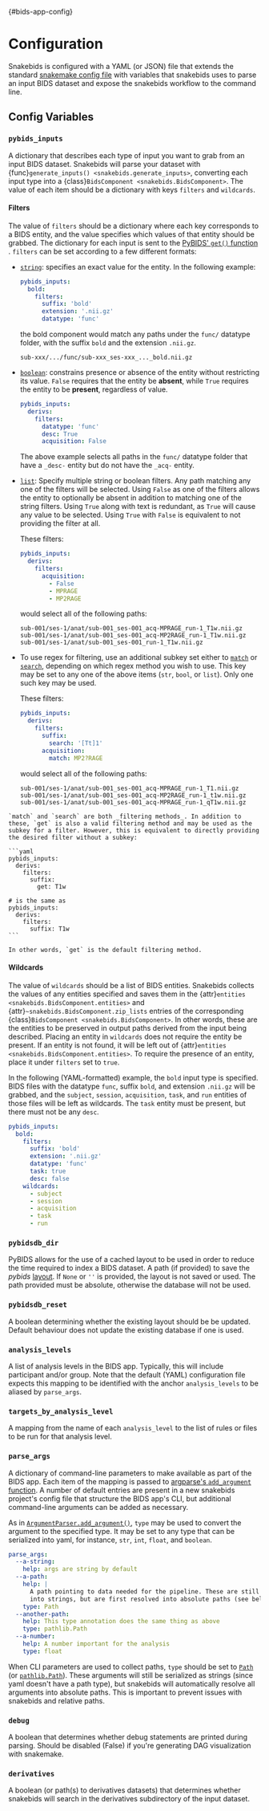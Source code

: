 {#bids-app-config}
# Configuration

Snakebids is configured with a YAML (or JSON) file that extends the standard [snakemake config file](https://snakemake.readthedocs.io/en/stable/snakefiles/configuration.html#standard-configuration) with variables that snakebids uses to parse an input BIDS dataset and expose the snakebids workflow to the command line.

## Config Variables

### `pybids_inputs`

A dictionary that describes each type of input you want to grab from an input BIDS dataset. Snakebids will parse your dataset with {func}`generate_inputs() <snakebids.generate_inputs>`, converting each input type into a {class}`BidsComponent <snakebids.BidsComponent>`. The value of each item should be a dictionary with keys `filters` and `wildcards`.

#### Filters

The value of `filters` should be a dictionary where each key corresponds to a BIDS entity, and the value specifies which values of that entity should be grabbed. The dictionary for each input is sent to the [PyBIDS' `get()` function ](#bids.layout.BIDSLayout). `filters` can be set according to a few different formats:

* [`string`](#str): specifies an exact value for the entity. In the following example:
  ```yaml
  pybids_inputs:
    bold:
      filters:
        suffix: 'bold'
        extension: '.nii.gz'
        datatype: 'func'
  ```

  the bold component would match any paths under the `func/` datatype folder, with the suffix `bold` and the extension `.nii.gz`.

  ```
  sub-xxx/.../func/sub-xxx_ses-xxx_..._bold.nii.gz
  ```

* [`boolean`](#bool): constrains presence or absence of the entity without restricting its value. `False` requires that the entity be **absent**, while `True` requires the entity to be **present**, regardless of value.
  ```yaml
  pybids_inputs:
    derivs:
      filters:
        datatype: 'func'
        desc: True
        acquisition: False
  ```
  The above example selects all paths in the `func/` datatype folder that have a `_desc-` entity but do not have the `_acq-` entity.

* [`list`](#list): Specify multiple string or boolean filters. Any path matching any one of the filters will be selected. Using `False` as one of the filters allows the entity to optionally be absent in addition to matching one of the string filters. Using `True` along with text is redundant, as `True` will cause any value to be selected. Using `True` with `False` is equivalent to not providing the filter at all.

  These filters:

  ```yaml
  pybids_inputs:
    derivs:
      filters:
        acquisition:
          - False
          - MPRAGE
          - MP2RAGE
  ```

  would select all of the following paths:

  ```
  sub-001/ses-1/anat/sub-001_ses-001_acq-MPRAGE_run-1_T1w.nii.gz
  sub-001/ses-1/anat/sub-001_ses-001_acq-MP2RAGE_run-1_T1w.nii.gz
  sub-001/ses-1/anat/sub-001_ses-001_run-1_T1w.nii.gz
  ```


* To use regex for filtering, use an additional subkey set either to [`match`](#re.match) or [`search`](#re.search), depending on which regex method you wish to use. This key may be set to any one of the above items (`str`, `bool`, or `list`). Only one such key may be used.

  These filters:

  ```yaml
  pybids_inputs:
    derivs:
      filters:
        suffix:
          search: '[Tt]1'
        acquisition:
          match: MP2?RAGE
  ```

  would select all of the following paths:

  ```
  sub-001/ses-1/anat/sub-001_ses-001_acq-MPRAGE_run-1_T1.nii.gz
  sub-001/ses-1/anat/sub-001_ses-001_acq-MP2RAGE_run-1_t1w.nii.gz
  sub-001/ses-1/anat/sub-001_ses-001_acq-MPRAGE_run-1_qT1w.nii.gz
  ```

````{note}
`match` and `search` are both _filtering methods_. In addition to these, `get` is also a valid filtering method and may be used as the subkey for a filter. However, this is equivalent to directly providing the desired filter without a subkey:

```yaml
pybids_inputs:
  derivs:
    filters:
      suffix:
        get: T1w

# is the same as
pybids_inputs:
  derivs:
    filters:
      suffix: T1w
```

In other words, `get` is the default filtering method.
````

#### Wildcards

The value of `wildcards` should be a list of BIDS entities. Snakebids collects the values of any entities specified and saves them in the {attr}`entities <snakebids.BidsComponent.entities>` and {attr}`~snakebids.BidsComponent.zip_lists` entries of the corresponding {class}`BidsComponent <snakebids.BidsComponent>`. In other words, these are the entities to be preserved in output paths derived from the input being described. Placing an entity in `wildcards` does not require the entity be present. If an entity is not found, it will be left out of {attr}`entities <snakebids.BidsComponent.entities>`. To require the presence of an entity, place it under `filters` set to `true`.

In the following (YAML-formatted) example, the `bold` input type is specified. BIDS files with the datatype `func`, suffix `bold`, and extension `.nii.gz` will be grabbed, and the `subject`, `session`, `acquisition`, `task`, and `run` entities of those files will be left as wildcards. The `task` entity must be present, but there must not be any `desc`.

```yaml
pybids_inputs:
  bold:
    filters:
      suffix: 'bold'
      extension: '.nii.gz'
      datatype: 'func'
      task: true
      desc: false
    wildcards:
      - subject
      - session
      - acquisition
      - task
      - run
```

### `pybidsdb_dir`

PyBIDS allows for the use of a cached layout to be used in order to reduce the time required to index a BIDS dataset. A path (if provided) to save the *pybids* [layout](#bids.layout.BIDSLayout). If `None` or `''` is provided, the layout is not saved or used. The path provided must be absolute, otherwise the database will not be used.

### `pybidsdb_reset`

A boolean determining whether the existing layout should be be updated. Default behaviour does not update the existing database if one is used.

### `analysis_levels`

A list of analysis levels in the BIDS app. Typically, this will include participant and/or group. Note that the default (YAML) configuration file expects this mapping to be identified with the anchor ``analysis_levels`` to be aliased by ``parse_args``.

### `targets_by_analysis_level`

A mapping from the name of each ``analysis_level`` to the list of rules or files to be run for that analysis level.

### `parse_args`

A dictionary of command-line parameters to make available as part of the BIDS app. Each item of the mapping is passed to [argparse's `add_argument` function](#argparse.ArgumentParser.add_argument). A number of default entries are present in a new snakebids project's config file that structure the BIDS app's CLI, but additional command-line arguments can be added as necessary.

As in [`ArgumentParser.add_argument()`](#argparse.ArgumentParser.add_argument), `type` may be used to convert the argument to the specified type. It may be set to any type that can be serialized into yaml, for instance, `str`, `int`, `float`, and `boolean`.

```yaml
parse_args:
  --a-string:
    help: args are string by default
  --a-path:
    help: |
      A path pointing to data needed for the pipeline. These are still converted
      into strings, but are first resolved into absolute paths (see below)
    type: Path
  --another-path:
    help: This type annotation does the same thing as above
    type: pathlib.Path
  --a-number:
    help: A number important for the analysis
    type: float
```

When CLI parameters are used to collect paths, `type` should be set to [`Path`](#pathlib.Path) (or [`pathlib.Path`](#pathlib.Path)). These arguments will still be serialized as strings (since yaml doesn't have a path type), but snakebids will automatically resolve all arguments into absolute paths. This is important to prevent issues with snakebids and relative paths.


### `debug`

A boolean that determines whether debug statements are printed during parsing. Should be disabled (False) if you're generating DAG visualization with snakemake.


### `derivatives`

A boolean (or path(s) to derivatives datasets) that determines whether snakebids will search in the derivatives subdirectory of the input dataset.
